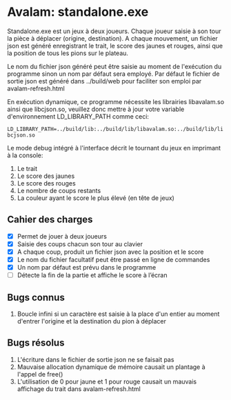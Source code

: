 # Avalam: standalone.exe
Standalone.exe est un jeux à deux joueurs. Chaque joueur saisie à son tour la pièce à déplacer (origine, destination). A chaque mouvement, un fichier json est généré enregistrant le trait, le score des jaunes et rouges, ainsi que la position de tous les pions sur le plateau.

Le nom du fichier json généré peut être saisie au moment de l'exécution du programme sinon un nom par défaut sera employé.
Par défaut le fichier de sortie json est généré dans ../build/web pour faciliter son emploi par avalam-refresh.html

En exécution dynamique, ce programme nécessite les librairies libavalam.so ainsi que libcjson.so, veuillez donc mettre à jour votre variable d'environnement
LD_LIBRARY_PATH comme ceci:

`LD_LIBRARY_PATH=../build/lib:../build/lib/libavalam.so:../build/lib/libcjson.so`

Le mode debug intégré à l'interface décrit le tournant du jeux en imprimant à la console:
1. Le trait
2. Le score des jaunes
3. Le score des rouges
4. Le nombre de coups restants
5. La couleur ayant le score le plus élevé (en tête de jeux)

## Cahier des charges
- [x] Permet de jouer à deux joueurs
- [x] Saisie des coups chacun son tour au clavier
- [x] A chaque coup, produit un fichier json avec la position et le score
- [x] Le nom du fichier facultatif peut être passé en ligne de commandes
- [x] Un nom par défaut est prévu dans le programme
- [ ] Détecte la fin de la partie et affiche le score à l’écran

## Bugs connus
1. Boucle infini si un caractère est saisie à la place d'un entier au moment d'entrer l'origine et la destination du pion à déplacer

## Bugs résolus
1. L'écriture dans le fichier de sortie json ne se faisait pas
2. Mauvaise allocation dynamique de mémoire causait un plantage à l'appel de free()
3. L'utilisation de 0 pour jaune et 1 pour rouge causait un mauvais affichage du trait dans avalam-refresh.html
